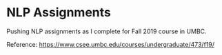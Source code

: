 # NLP Assignments

Pushing NLP assignments as I complete for Fall 2019 course in UMBC.

Reference:
https://www.csee.umbc.edu/courses/undergraduate/473/f19/
